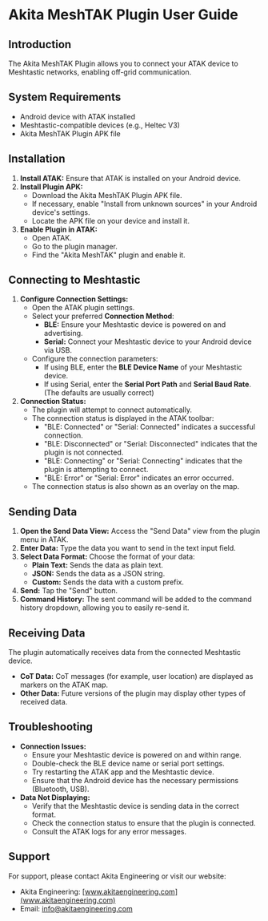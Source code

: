 # Akita MeshTAK Plugin User Guide

## Introduction

The Akita MeshTAK Plugin allows you to connect your ATAK device to Meshtastic networks, enabling off-grid communication.

## System Requirements

* Android device with ATAK installed
* Meshtastic-compatible devices (e.g., Heltec V3)
* Akita MeshTAK Plugin APK file

## Installation

1.  **Install ATAK:** Ensure that ATAK is installed on your Android device.
2.  **Install Plugin APK:**
    * Download the Akita MeshTAK Plugin APK file.
    * If necessary, enable "Install from unknown sources" in your Android device's settings.
    * Locate the APK file on your device and install it.
3.  **Enable Plugin in ATAK:**
    * Open ATAK.
    * Go to the plugin manager.
    * Find the "Akita MeshTAK" plugin and enable it.

## Connecting to Meshtastic

1.  **Configure Connection Settings:**
    * Open the ATAK plugin settings.
    * Select your preferred **Connection Method**:
        * **BLE:** Ensure your Meshtastic device is powered on and advertising.
        * **Serial:** Connect your Meshtastic device to your Android device via USB.
    * Configure the connection parameters:
        * If using BLE, enter the **BLE Device Name** of your Meshtastic device.
        * If using Serial, enter the **Serial Port Path** and **Serial Baud Rate**.  (The defaults are usually correct)
2.  **Connection Status:**
    * The plugin will attempt to connect automatically.
    * The connection status is displayed in the ATAK toolbar:
        * "BLE: Connected" or "Serial: Connected" indicates a successful connection.
        * "BLE: Disconnected" or "Serial: Disconnected" indicates that the plugin is not connected.
        * "BLE: Connecting" or "Serial: Connecting" indicates that the plugin is attempting to connect.
        * "BLE: Error" or "Serial: Error" indicates an error occurred.
    * The connection status is also shown as an overlay on the map.

## Sending Data

1.  **Open the Send Data View:** Access the "Send Data" view from the plugin menu in ATAK.
2.  **Enter Data:** Type the data you want to send in the text input field.
3.  **Select Data Format:** Choose the format of your data:
    * **Plain Text:** Sends the data as plain text.
    * **JSON:** Sends the data as a JSON string.
    * **Custom:** Sends the data with a custom prefix.
4.  **Send:** Tap the "Send" button.
5.  **Command History:** The sent command will be added to the command history dropdown, allowing you to easily re-send it.

## Receiving Data

The plugin automatically receives data from the connected Meshtastic device.

* **CoT Data:** CoT messages (for example, user location) are displayed as markers on the ATAK map.
* **Other Data:** Future versions of the plugin may display other types of received data.

## Troubleshooting

* **Connection Issues:**
    * Ensure your Meshtastic device is powered on and within range.
    * Double-check the BLE device name or serial port settings.
    * Try restarting the ATAK app and the Meshtastic device.
    * Ensure that the Android device has the necessary permissions (Bluetooth, USB).
* **Data Not Displaying:**
    * Verify that the Meshtastic device is sending data in the correct format.
    * Check the connection status to ensure that the plugin is connected.
    * Consult the ATAK logs for any error messages.

## Support

For support, please contact Akita Engineering or visit our website:

* Akita Engineering: [www.akitaengineering.com](www.akitaengineering.com)
* Email: [info@akitaengineering.com](mailto:info@akitaengineering.com)
